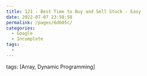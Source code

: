 ```yaml
---
title: 121 - Best Time to Buy and Sell Stock - Easy
date: 2022-07-07 23:58:58
permalink: /pages/6d605c/
categories:
  - Google
  - Incomplete
tags:
  - 
---
```

tags: [Array, Dynamic Programming]